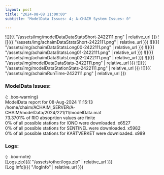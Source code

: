 ```yaml
---
layout: post
title: "2024-08-08 11:00:00"
subtitle: "ModelData Issues: 4; A-CHAIM System Issues: 0"

---
```


![]({{ "/assets/img/modelDataDataStatsShort-2422111.png" | relative_url }})
![]({{ "/assets/img/achaimDataStatsShort-2422111.png" | relative_url }})
![]({{ "/assets/img/achaimDataStatsLong00-2422111.png" | relative_url }})
![]({{ "/assets/img/achaimDataStatsLong01-2422111.png" | relative_url }})
![]({{ "/assets/img/achaimDataStatsLong02-2422111.png" | relative_url }})
![]({{ "/assets/img/modelDataDataStats-2422111.png" | relative_url }})
![]({{ "/assets/img/modelDataStationStats-2422111.png" | relative_url }})
![]({{ "/assets/img/achaimRunTime-2422111.png" | relative_url }})


### ModelData Issues:  
  
{: .box-warning}  
 ModelData report for 08-Aug-2024 11:15:13   
 /home/chaim/ACHAIM_SERVER/A-CHAIM/modelData/2024/221/11/modelData.mat   
 73.3701% of RIO absoprtion values are finite   
 0% of all possible stations for IONO were downloaded. x6527   
 0% of all possible stations for SENTINEL were downloaded. x5982   
 0% of all possible stations for KARTVERKET were downloaded. x989   
  


### Logs:  
  
{: .box-note}  
[Logs.zip]({{ "/assets/other/logs.zip" | relative_url }})  
[Log Info]({{ "/logInfo" | relative_url }})  
